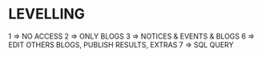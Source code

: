 # LEVELLING
1 => NO ACCESS
2 => ONLY BLOGS
3 => NOTICES & EVENTS & BLOGS
6 => EDIT OTHERS BLOGS, PUBLISH RESULTS, EXTRAS
7 => SQL QUERY
